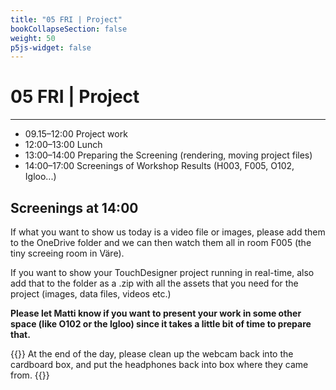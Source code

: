 ```yaml
---
title: "05 FRI | Project"
bookCollapseSection: false
weight: 50
p5js-widget: false
---
```


# 05 FRI | Project

---

- 09.15–12:00 Project work
- 12:00–13:00 Lunch
- 13:00–14:00 Preparing the Screening (rendering, moving project files)
- 14:00–17:00 Screenings of Workshop Results (H003, F005, O102, Igloo...)

## Screenings at 14:00

If what you want to show us today is a video file or images, please add them to the OneDrive folder and we can then watch them all in room F005 (the tiny screeing room in Väre).

If you want to show your TouchDesigner project running in real-time, also add that to the folder as a .zip with all the assets that you need for the project (images, data files, videos etc.)

**Please let Matti know if you want to present your work in some other space (like O102 or the Igloo) since it takes a little bit of time to prepare that.**

{{<hint info>}}
At the end of the day, please clean up the webcam back into the cardboard box, and put the headphones back into box where they came from.
{{</hint>}}
